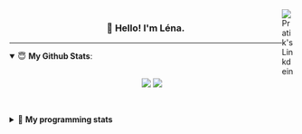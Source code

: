<!--
<a href="https://twitter.com" target="_blank" rel="nofollow">
 <img align="right" alt="Pratik's Twitter" width="22px" src="https://cdn.jsdelivr.net/npm/simple-icons@v3/icons/twitter.svg" />
</a> 

https://www.linkedin.com/in/lenagiacalone/
-->
<a href="https://www.linkedin.com/" target="_blank" rel="nofollow">
 <img align="right" alt="Pratik's Linkdein" width="22px" src="https://cdn.jsdelivr.net/npm/simple-icons@v3/icons/linkedin.svg" />
</a>



<h3 align="center">👋 Hello! I'm Léna.</h3>

---

<!--
**lgiacalo/lgiacalo** is a ✨ _special_ ✨ repository because its `README.md` (this file) appears on your GitHub profile.

Here are some ideas to get you started:

- 🔭 I’m currently working on ...
- 🌱 I’m currently learning ...
- 👯 I’m looking to collaborate on ...
- 🤔 I’m looking for help with ...
- 💬 Ask me about ...
- 📫 How to reach me: ...
- 😄 Pronouns: ...
- ⚡ Fun fact: ...
-->

<details open>
 <summary> 😇 <b>My Github Stats</b>: </summary>
<br>
<p align = "center">
  <img src = "https://github-readme-stats.vercel.app/api?username=lgiacalo&show_icons=true&theme=nord" width="420">
  <img src = "https://github-readme-stats.vercel.app/api/top-langs/?username=lgiacalo&layout=compact&theme=nord">
</p>
 
<br>
<p align = "center">
  <imp src = "https://github-readme-stats.vercel.app/api/wakatime?username=lgiacalo&theme=nord">
</p>

</details>

<details>
 <summary>🤖 <b>My programming stats</b></summary>
 <br>
 
<!--START_SECTION:waka-->
![Lines of code](https://img.shields.io/badge/From%20Hello%20World%20I%27ve%20Written-955769%20lines%20of%20code-blue)

**🐱 My Github Data** 

> 🏆 43 Contributions in the Year 2021
 > 
> 📦 288.5 kB Used in Github's Storage 
 > 
> 🚫 Not Opted to Hire
 > 
> 📜 42 Public Repositories 
 > 
> 🔑 30 Private Repositories  
 > 
**I'm a Night 🦉** 

```text
🌞 Morning    116 commits    ███░░░░░░░░░░░░░░░░░░░░░░   11.97% 
🌆 Daytime    329 commits    ████████░░░░░░░░░░░░░░░░░   33.95% 
🌃 Evening    414 commits    ██████████░░░░░░░░░░░░░░░   42.72% 
🌙 Night      110 commits    ██░░░░░░░░░░░░░░░░░░░░░░░   11.35%

```
📅 **I'm Most Productive on Wednesday** 

```text
Monday       140 commits    ███░░░░░░░░░░░░░░░░░░░░░░   14.45% 
Tuesday      129 commits    ███░░░░░░░░░░░░░░░░░░░░░░   13.31% 
Wednesday    182 commits    ████░░░░░░░░░░░░░░░░░░░░░   18.78% 
Thursday     172 commits    ████░░░░░░░░░░░░░░░░░░░░░   17.75% 
Friday       134 commits    ███░░░░░░░░░░░░░░░░░░░░░░   13.83% 
Saturday     92 commits     ██░░░░░░░░░░░░░░░░░░░░░░░   9.49% 
Sunday       120 commits    ███░░░░░░░░░░░░░░░░░░░░░░   12.38%

```


📊 **This Week I Spent My Time On** 

```text
⌚︎ Time Zone: Europe/Paris

💬 Programming Languages: 
JavaScript               12 hrs 21 mins      ███████████░░░░░░░░░░░░░░   45.53% 
Vue.js                   10 hrs 39 mins      █████████░░░░░░░░░░░░░░░░   39.24% 
JSX                      1 hr 45 mins        █░░░░░░░░░░░░░░░░░░░░░░░░   6.48% 
JSON                     55 mins             ░░░░░░░░░░░░░░░░░░░░░░░░░   3.44% 
SQL                      48 mins             ░░░░░░░░░░░░░░░░░░░░░░░░░   2.99%

🔥 Editors: 
VS Code                  27 hrs 8 mins       █████████████████████████   100.0%

🐱‍💻 Projects: 
remotefr-js-0920-p3-off-h12 hrs 45 mins      ███████████░░░░░░░░░░░░░░   47.03% 
remotefr-js-0920-p3-off-h5 hrs 35 mins       █████░░░░░░░░░░░░░░░░░░░░   20.6% 
remotefr-0920-js-checkpoi4 hrs 22 mins       ████░░░░░░░░░░░░░░░░░░░░░   16.1% 
hackaton_foresight       2 hrs 27 mins       ██░░░░░░░░░░░░░░░░░░░░░░░   9.06% 
hackathon3-blog-react    1 hr 8 mins         █░░░░░░░░░░░░░░░░░░░░░░░░   4.2%

💻 Operating System: 
Mac                      27 hrs 8 mins       █████████████████████████   100.0%

```

**I Mostly Code in C** 

```text
C                        26 repos            ████████░░░░░░░░░░░░░░░░░   35.14% 
JavaScript               10 repos            ███░░░░░░░░░░░░░░░░░░░░░░   13.51% 
Shell                    8 repos             ██░░░░░░░░░░░░░░░░░░░░░░░   10.81% 
HTML                     7 repos             ██░░░░░░░░░░░░░░░░░░░░░░░   9.46% 
C++                      4 repos             █░░░░░░░░░░░░░░░░░░░░░░░░   5.41%

```


**Timeline**

![Chart not found](https://raw.githubusercontent.com/lgiacalo/lgiacalo/master/charts/bar_graph.png) 


<!--END_SECTION:waka-->

</details>
